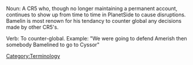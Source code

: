 Noun: A CR5 who, though no longer maintaining a permanent account,
continues to show up from time to time in PlanetSide to cause
disruptions. Bamelin is most renown for his tendancy to counter global
any decisions made by other CR5's.

Verb: To counter-global. Example: "We were going to defend Amerish then
somebody Bamelined to go to Cyssor"

[Category:Terminology](../Category:Terminology.md)
